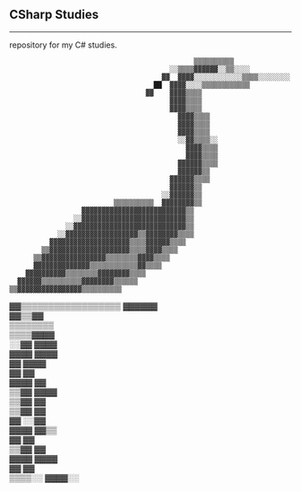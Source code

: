 ## CSharp Studies
---
repository for my C# studies.


                                                  ▒▒▒▒▒▒▒▒▒▒              
                                            ░░▒▒▒▒▓▓▓▓▓▓░░▒▒░░░░          
                                          ▓▓  ▓▓▓▓░░░░░░░░░░░░▒▒▒▒░░░░░░░░
                                        ██  ▓▓▓▓░░░░▒▒▒▒▒▒▒▒▒▒▒▒          
                                      ▓▓    ▓▓▓▓▒▒▒▒                      
                                            ▓▓▓▓▒▒▒▒                      
                                            ▓▓▓▓▒▒▒▒                      
                                              ▓▓▓▓▒▒▒▒                    
                                              ▓▓▓▓▒▒▒▒                    
                                              ▓▓▓▓▒▒▒▒                    
                                              ░░▓▓▒▒▒▒░░                  
                                                ▓▓▓▓▒▒▒▒                  
                                                ▓▓▓▓▒▒▒▒                  
                                              ▓▓▓▓▓▓▒▒▒▒                  
                                              ▓▓▓▓▓▓▒▒                    
                                            ▓▓▓▓▓▓▒▒▒▒                    
                                            ▓▓▓▓▓▓▒▒                      
                                          ░░▓▓▓▓▓▓▒▒                      
                              ▒▒▒▒▒▒▒▒▒▒  ▓▓▓▓▓▓▓▓▒▒                      
                      ▓▓▓▓▓▓▓▓▓▓▓▓▓▓▓▓▓▓▓▓▓▓▓▓▓▓▒▒                        
                    ░░▓▓▓▓▓▓▓▓▓▓▓▓▓▓▓▓▓▓▓▓▓▓▓▓▓▓▒▒                        
                  ░░▓▓▓▓▓▓▓▓▓▓▓▓▓▓▓▓▓▓▓▓▓▓▓▓▓▓▓▓▒▒                        
                ░░▓▓▓▓▓▓▓▓▓▓▓▓▓▓▓▓▓▓▒▒▓▓▓▓▓▓▓▓▒▒▒▒                        
              ▓▓▓▓▓▓▓▓▓▓▓▓▓▓▓▓▓▓▓▓▒▒▒▒▓▓▓▓▓▓▒▒▒▒                          
            ▒▒▓▓▓▓▓▓▓▓▓▓▓▓▓▓▓▓▓▓▓▓▒▒▒▒▓▓▓▓▒▒▒▒                            
          ▒▒▓▓▓▓▓▓▓▓▓▓▓▓▓▓▓▓▒▒▒▒▒▒▒▒▓▓▓▓▒▒▒▒                              
          ▓▓▓▓▓▓▓▓▓▓▓▓▓▓▒▒▒▒▒▒▒▒▒▒▒▒▓▓▒▒▒▒                                
        ▓▓▓▓▓▓▓▓▓▓▒▒▒▒▒▒▒▒▓▓▓▓▓▓▓▓▒▒▒▒                                    
      ▓▓▓▓▓▓▒▒▒▒▒▒▒▒▒▒▓▓▓▓▓▓▓▓▒▒▒▒▒▒                                      
    ▒▒▓▓▓▓▓▓▓▓▓▓▓▓▓▓▓▓▒▒▒▒▒▒▒▒▒▒                                          
  ▓▓▒▒▒▒▒▒▒▒▒▒▒▒▒▒▒▒▒▒  ▓▓▓▓▓▓                                            
                        ▓▓▒▒▓▓                                            
                      ▒▒▒▒▒▒▒▒                                            
                      ▒▒▒▒▓▓▓▓                                            
                    ░░▓▓  ▓▓▓▓                                            
                    ▓▓▓▓  ▓▓▓▓                                            
                    ▓▓    ▓▓▓▓                                            
                    ▓▓      ▓▓                                            
                  ▓▓▓▓      ▓▓                                            
                  ▒▒▓▓      ▓▓▓▓                                          
                  ▒▒▓▓        ▓▓                                          
                  ▒▒▓▓        ▓▓                                          
                    ▓▓        ░░▓▓                                        
                    ▓▓▓▓        ▓▓▒▒                                      
                      ▓▓          ▓▓                                      
                      ▒▒▓▓        ▓▓                                      
                        ▓▓▓▓      ▓▓▓▓                                    
                          ▓▓        ▓▓                                    
                          ▒▒▒▒░░    ▓▓▓▓░░                                
